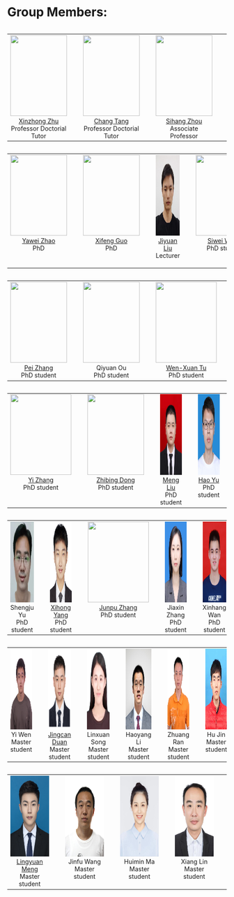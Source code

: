 # Group Members:

<table width="90%" border="0" align="left" cellspacing="30">
        <tbody><tr valign="top" align="center">
          <td width="20%" style="padding-right:30px">
            <div> <img width="130" height="185" src="./groupmember/xinzhongzhu.jpg"></div>
            <div> <a href="http://xinzhongzhu.github.io/">Xinzhong Zhu</a> </div>
            <div> Professor Doctorial Tutor </div>
          </td>
          <td width="20%" style="padding-right:30px">
            <div> <img width="130" height="185" src="./groupmember/tangchang.png"></div>
            <div> <a href="http://tangchang.net/">Chang Tang</a> </div>
            <div> Professor Doctorial Tutor </div>
          </td>
          <td width="20%" style="padding-right:30px">
            <div> <img width="130" height="185" src="./groupmember/sihang.PNG"></div>
            <div> <a href="https://sihangzhou.github.io/">Sihang Zhou</a> </div>
            <div> Associate Professor </div>
          </td>
          <td width="20%" style="padding-right:30px">
            <div> <img width="130" height="185" src="./groupmember/siqi.PNG"></div>
            <div> <a href="https://github.com/wangsiqinudt">Siqi Wang</a> </div>
            <div> Associate Professor </div>
          </td>
          <td width="20%" style="padding-right:30px">
            <div> <img width="140" height="185" src="./groupmember/xingchen.jpg"></div>
            <div><a href="https://github.com/ownseven">Xingchen Hu</a> </div>
            <div> Postdoctoral </div>
          </td>
          <td width="20%" style="padding-right:30px">
            <div> <img width="130" height="185" src="./groupmember/tuanfei.jpg"></div>
            <div> <a href="https://zhutuanfei.github.io/"> Tuanfei Zhu </a> </div>
            <div> Postdoctoral </div>
          </td>

 <table width="90%" border="0" align="left" cellspacing="30">
 		<tbody><tr valign="top" align="center">
         <td width="20%" style="padding-right:30px">
            <div> <img width="130" height="185" src="./groupmember/yawei.PNG"></div>
            <div> <a href="https://yaweizhao.github.io">Yawei Zhao</a></div>
            <div> PhD </div>
          </td>
          <td width="20%" style="padding-right:30px">
            <div> <img width="130" height="185" src="./groupmember/xifeng.PNG"></div>
            <div> <a href="http://github.com/XifengGuo">Xifeng Guo</a> </div>
            <div> PhD </div>
          </td>
       <td width="20%" style="padding-right:30px">
            <div> <img width="130" height="185" src="./groupmember/liujiyuan.jpg"></div>
            <div> <a href="https://liujiyuan13.github.io/">Jiyuan Liu</a> </div>
            <div> Lecturer </div>
       </td>
      <td width="20%" style="padding-right:30px">
            <div> <img width="130" height="185" src="./groupmember/siweiwang.jpg"></div>
            <div> <a href="https://wangsiwei2010.github.io">Siwei Wang</a> </div>
            <div> PhD student </div>
          </td>
           <td width="20%" style="padding-right:30px">
            <div> <img width="122" height="185" src="./groupmember/zhengxiao1.jpg"></div>
            <div> <a href="https://xiaozh-nudt.github.io/">Xiao Zheng</a></div>
            <div> PhD student </div>
          </td>
     <td width="20%" style="padding-right:30px">
            <div> <img width="130" height="185" src="./groupmember/hujingtao.jpg"></div>
            <div><a href="https://hujingtao.github.io/">Jingtao Hu</a></div>
            <div> PhD student </div>
          </td>
   

 <table width="90%" border="0" align="left" cellspacing="30">
 		<tbody><tr valign="top" align="center">
     <td width="20%" style="padding-right:30px">
            <div> <img width="130" height="185" src="./groupmember/zhangpei.jpg"></div>
            <div> <a href="https://jeaninezpp.github.io/">Pei Zhang</a></div>
            <div> PhD student </div>
          </td>
     <td width="20%" style="padding-right:30px">
            <div> <img width="130" height="185" src="./groupmember/ouqiyuan.jpeg"></div>
            <div> Qiyuan Ou</div>
            <div> PhD student </div>
          </td>
    <td width="20%" style="padding-right:30px">
            <div> <img width="140" height="185" src="./groupmember/wenxuan.jpg"></div>
            <div> <a href="https://wxtu.github.io">Wen-Xuan Tu</a></div>
            <div> PhD student </div>
          </td>
     <td width="20%" style="padding-right:30px">
            <div> <img width="130" height="185" src="./groupmember/lwx.jpg"></div>
            <div> Wei-Xuan Liang</div>
            <div> PhD student </div>
          </td>
     <td width="20%" style="padding-right:30px">
            <div> <img width="130" height="185" src="./groupmember/liliang.jpg"></div>
            <div> <a href="https://liliangnudt.github.io/">Liang Li</a> </div>
            <div> PhD student </div>
          </td>
    <td width="20%" style="padding-right:30px">
            <div> <img width="130" height="185" src="./groupmember/liangke.jpg"></div>
            <div> <a href="https://liangke23.github.io/">Ke Liang</a> </div>
            <div> PhD student </div>
          </td>

                        
  <table width="90%" border="0" align="left" cellspacing="30">
 		<tbody><tr valign="top" align="center">
         <td width="20%" style="padding-right:30px">
            <div> <img width="140" height="185" src="./groupmember/zhangyi.jpg"></div>
            <div> <a href="https://github.com/ethan-yizhang">Yi Zhang</a></div>
            <div> PhD student </div>
          </td>
        <td width="20%" style="padding-right:30px">
           <div> <img width="130" height="185" src="./groupmember/dongzhibin1.jpg"></div>
            <div> <a href="https://dzboop.github.io/">Zhibing Dong</a> </div>
            <div> PhD student </div>
          </td>
    <td width="20%" style="padding-right:30px">
            <div> <img width="135" height="185" src="./groupmember/liumeng.jpg"></div>
            <div> <a href="https://mgithubl.github.io/">Meng Liu</a> </div>
            <div> PhD student </div>
          </td>
     <td width="20%" style="padding-right:30px">
            <div> <img width="145" height="185" src="./groupmember/yuhao.png"></div>
            <div> <a href="https://yuhaoooo.github.io/">Hao Yu</a></div>
            <div> PhD student </div>
          </td>
     <td width="20%" style="padding-right:30px">
            <div> <img width="130" height="185" src="./groupmember/hudayu.jpg"></div>
            <div>Dayu Hu</div>
            <div> PhD student </div>
          </td>
      <td width="20%" style="padding-right:30px">
            <div> <img width="140" height="185" src="./groupmember/liusuyuan.jpg"></div>
            <div> <a href="https://tracesource.github.io/">Suyuan Liu</a></div>
            <div> PhD student </div>
          </td>  


  <table width="90%" border="0" align="left" cellspacing="30">
 		<tbody><tr valign="top" align="center">
     <td width="20%" style="padding-right:30px">
            <div> <img width="140" height="185" src="./groupmember/yushengju.jpg"></div>
            <div> Shengju Yu</div>
            <div> PhD student </div>
          </td>  
        <td width="20%" style="padding-right:30px">
            <div> <img width="132" height="185" src="./groupmember/yangxihong.jpg"></div>
            <div><a href="https://xihongyang1999.github.io/">Xihong Yang</a></div>
            <div> PhD student </div>
          </td>
    <td width="20%" style="padding-right:30px">
            <div> <img width="140" height="185" src="./groupmember/zhangjunpu.jpg"></div>
            <div> <a href="https://junpuzhang.github.io">Junpu Zhang</a></div>
            <div> PhD student </div>
          </td>
         <td width="20%" style="padding-right:30px">
            <div> <img width="140" height="185" src="./groupmember/zhangjiaxin.jpg"></div>
            <div> Jiaxin Zhang</div>
            <div> PhD student </div>
          </td>                     
      <td width="20%" style="padding-right:30px">
            <div> <img width="147" height="185" src="./groupmember/wanxinhang.jpg"></div>
            <div> Xinhang Wan</div>
            <div> PhD student </div>
     </td>
    <td width="20%" style="padding-right:30px">
            <div> <img width="140" height="185" src="./groupmember/liuyue.jpg"></div>
            <div> <a href="https://yueliu1999.github.io/">Yue Liu</a></div>
            <div> Master student </div>
          </td>                
                        

 

  <table width="90%" border="0" align="left" cellspacing="30">
 		<tbody><tr valign="top" align="center">
         <td width="20%" style="padding-right:30px">
            <div> <img width="140" height="185" src="./groupmember/wenyi.jpg"></div>
            <div> Yi Wen</div>
            <div> Master student </div>
          </td>
        <td width="20%" style="padding-right:30px">
            <div> <img width="132" height="185" src="./groupmember/duanjingcan.jpg"></div>
            <div><a href="https://felixdjc.github.io/">Jingcan Duan</a></div>
            <div> Master student </div>
          </td>
    <td width="20%" style="padding-right:30px">
            <div> <img width="147" height="185" src="./groupmember/songlinxuan.jpg"></div>
            <div> Linxuan Song</div>
            <div> Master student </div>
          </td>
     <td width="20%" style="padding-right:30px">
            <div> <img width="140" height="185" src="./groupmember/lihaoyang.jpg"></div>
            <div> Haoyang Li</div>
            <div> Master student </div>
          </td>
    <td width="20%" style="padding-right:30px">
            <div> <img width="140" height="185" src="./groupmember/ranzhuang.jpg"></div>
            <div> Zhuang Ran</div>
            <div> Master student </div>
          </td>  
        <td width="20%" style="padding-right:30px">
            <div> <img width="140" height="185" src="./groupmember/jinhu.jpg"></div>
            <div> Hu Jin</div>
            <div> Master student </div>
          </td>
                        
  <table width="90%" border="0" align="left" cellspacing="30">
 		<tbody><tr valign="top" align="center">
             <td width="20%" style="padding-right:30px">
            <div> <img width="140" height="185" src="./groupmember/menglingyuan.jpg"></div>
            <div><a href="https://lingyuanmeng17.github.io/">Lingyuan Meng</a></div>
            <div> Master student </div>
          </td>
        <td width="20%" style="padding-right:30px">
            <div> <img width="132" height="185" src="./groupmember/wangjinfu.jpg"></div>
            <div> Jinfu Wang</div>
            <div> Master student </div>
          </td>
    <td width="20%" style="padding-right:30px">
            <div> <img width="147" height="185" src="./groupmember/mahuimin.jpg"></div>
            <div> Huimin Ma</div>
            <div> Master student </div>
          </td>
     <td width="20%" style="padding-right:30px">
            <div> <img width="140" height="185" src="./groupmember/linxiang.jpg"></div>
            <div> Xiang Lin</div>
            <div> Master student </div>
          </td>
 
